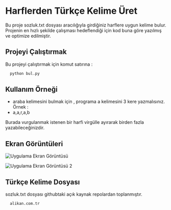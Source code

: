 
# Harflerden Türkçe Kelime Üret

Bu proje sozluk.txt dosyası aracılığıyla girdiğiniz harflere uygun kelime bulur. Projenin en hızlı şekilde çalışması hedeflendiği için kod buna göre yazılmış ve optimize edilmiştir.

## Projeyi Çalıştırmak

Bu projeyi çalıştırmak için komut satırına :

```bash
  python bul.py
```

  
## Kullanım Örneği

- araba kelimesini bulmak için , programa a kelimesini 3 kere yazmalısınız. Örnek :
- a,a,r,a,b

Burada vurgulanmak istenen bir harfi virgülle ayırarak birden fazla yazabileceğinizdir.


  
## Ekran Görüntüleri

![Uygulama Ekran Görüntüsü](https://i.ibb.co/pL2xDKB/orn1.png)

![Uygulama Ekran Görüntüsü 2](https://i.ibb.co/ZLtd4xS/orn2.png)

## 


## Türkçe Kelime Dosyası

sozluk.txt dosyası githubtaki açık kaynak repolardan toplanmıştır.

  

```bash
  alikan.com.tr
```

  
